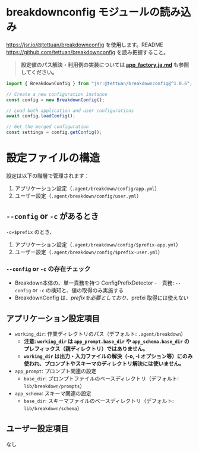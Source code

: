# breakdownconfig モジュールの読み込み

https://jsr.io/@tettuan/breakdownconfig を使用します。README
https://github.com/tettuan/breakdownconfig を読み把握すること。

> **設定値のパス解決・利用例の実装については [app_factory.ja.md](./app_factory.ja.md) も参照してください。**

```ts
import { BreakdownConfig } from "jsr:@tettuan/breakdownconfig@^1.0.6";

// Create a new configuration instance
const config = new BreakdownConfig();

// Load both application and user configurations
await config.loadConfig();

// Get the merged configuration
const settings = config.getConfig();
```

# 設定ファイルの構造

設定は以下の階層で管理されます：

1. アプリケーション設定（`.agent/breakdown/config/app.yml`）
2. ユーザー設定（`.agent/breakdown/config/user.yml`）

## `--config` or `-c` があるとき　

`-c=$prefix` のとき、　

1. アプリケーション設定（`.agent/breakdown/config/$prefix-app.yml`）
2. ユーザー設定（`.agent/breakdown/config/$prefix-user.yml`）

### `--config` or `-c` の存在チェック

- Breakdown本体の、単一責務を持つ ConfigPrefixDetector 
  -　責務: `--config` or `-c` の検知と、値の取得のみ実施する
- BreakdownConfig は、$prefix を必要としており、$prefxi 取得には使えない

## アプリケーション設定項目

- `working_dir`: 作業ディレクトリのパス（デフォルト: `.agent/breakdown`）
  - **注意: `working_dir` は `app_prompt.base_dir` や `app_schema.base_dir` のプレフィックス（親ディレクトリ）ではありません。**
  - **`working_dir` は出力・入力ファイルの解決（-o, -i オプション等）にのみ使われ、プロンプトやスキーマのディレクトリ解決には使いません。**
- `app_prompt`: プロンプト関連の設定
  - `base_dir`: プロンプトファイルのベースディレクトリ（デフォルト: `lib/breakdown/prompts`）
- `app_schema`: スキーマ関連の設定
  - `base_dir`: スキーマファイルのベースディレクトリ（デフォルト: `lib/breakdown/schema`）

## ユーザー設定項目

なし
